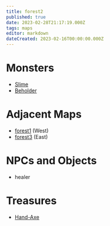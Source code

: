```yaml
---
title: forest2
published: true
date: 2023-02-28T21:17:19.000Z
tags: maps
editor: markdown
dateCreated: 2023-02-16T00:00:00.000Z
---
```



# Monsters
 * [Slime](/monsters/slime)
 * [Beholder](/monsters/beholder)

# Adjacent Maps
 * [forest1](/maps/forest1) (West)
 * [forest3](/maps/forest3) (East)

# NPCs and Objects
 * healer

# Treasures
 * [Hand-Axe](/items/hand-axe)
